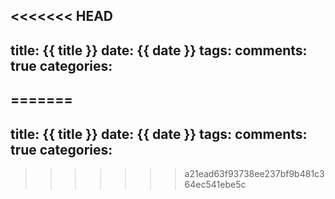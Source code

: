 <<<<<<< HEAD
---
title: {{ title }}
date: {{ date }}
tags: 
comments: true
categories: 
---
=======
---
title: {{ title }}
date: {{ date }}
tags: 
comments: true
categories: 
---
>>>>>>> a21ead63f93738ee237bf9b481c364ec541ebe5c
